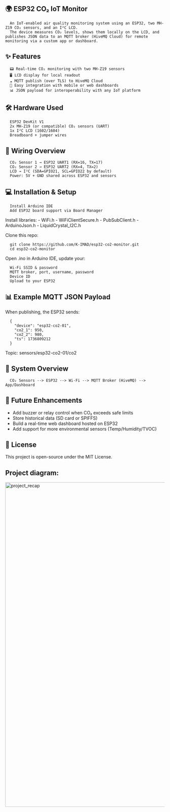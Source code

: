## 🌍 ESP32 CO₂ IoT Monitor

      An IoT-enabled air quality monitoring system using an ESP32, two MH-Z19 CO₂ sensors, and an I²C LCD.
      The device measures CO₂ levels, shows them locally on the LCD, and publishes JSON data to an MQTT broker (HiveMQ Cloud) for remote monitoring via a custom app or dashboard.

## ✨ Features

      📟 Real-time CO₂ monitoring with two MH-Z19 sensors
      🖥️ LCD display for local readout
      ☁️ MQTT publish (over TLS) to HiveMQ Cloud
      📱 Easy integration with mobile or web dashboards
      📊 JSON payload for interoperability with any IoT platform

## 🛠️ Hardware Used

      ESP32 DevKit V1
      2x MH-Z19 (or compatible) CO₂ sensors (UART)
      1x I²C LCD (1602/1604)
      Breadboard + jumper wires

## 📐 Wiring Overview

      CO₂ Sensor 1 → ESP32 UART1 (RX=16, TX=17)
      CO₂ Sensor 2 → ESP32 UART2 (RX=4, TX=2)
      LCD → I²C (SDA=GPIO21, SCL=GPIO22 by default)
      Power: 5V + GND shared across ESP32 and sensors

## 💻 Installation & Setup

      Install Arduino IDE 
      Add ESP32 board support via Board Manager

Install libraries:
      - WiFi.h
      - WiFiClientSecure.h
      - PubSubClient.h
      - ArduinoJson.h
      - LiquidCrystal_I2C.h

Clone this repo:

      git clone https://github.com/K-IMAD/esp32-co2-monitor.git
      cd esp32-co2-monitor

Open .ino in Arduino IDE, update your:

      Wi-Fi SSID & password
      MQTT broker, port, username, password
      Device ID
      Upload to your ESP32

## 📊 Example MQTT JSON Payload

When publishing, the ESP32 sends:

      {
        "device": "esp32-co2-01",
        "co2_1": 950,
        "co2_2": 980,
        "ts": 1736809212
      }


Topic:
sensors/esp32-co2-01/co2

## 📸 System Overview

      CO₂ Sensors --> ESP32 --> Wi-Fi --> MQTT Broker (HiveMQ) --> App/Dashboard

## 🚀 Future Enhancements

* Add buzzer or relay control when CO₂ exceeds safe limits
* Store historical data (SD card or SPIFFS)
* Build a real-time web dashboard hosted on ESP32
* Add support for more environmental sensors (Temp/Humidity/TVOC)

## 📄 License

This project is open-source under the MIT License.

## Project diagram:
<img width="1536" height="1024" alt="project_recap" src="https://github.com/user-attachments/assets/e381ee2c-226f-4c7f-b6d0-e2d0b15bc669" />


